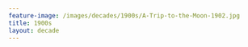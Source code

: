 ```yaml
---
feature-image: /images/decades/1900s/A-Trip-to-the-Moon-1902.jpg
title: 1900s
layout: decade
---
```

